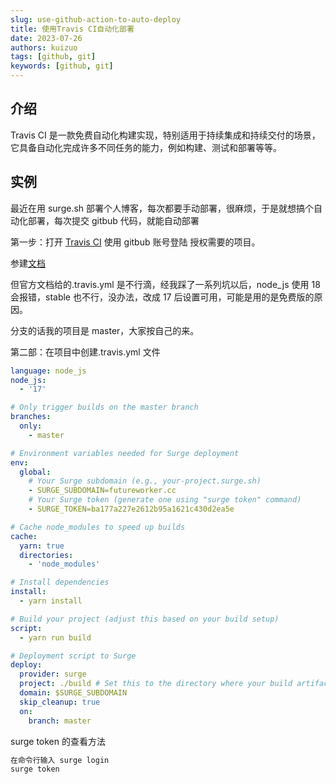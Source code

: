 ```yaml
---
slug: use-github-action-to-auto-deploy
title: 使用Travis CI自动化部署
date: 2023-07-26
authors: kuizuo
tags: [github, git]
keywords: [github, git]
---
```


## 介绍

Travis CI 是一款免费自动化构建实现，特别适用于持续集成和持续交付的场景，它具备自动化完成许多不同任务的能力，例如构建、测试和部署等等。

## 实例

最近在用 surge.sh 部署个人博客，每次都要手动部署，很麻烦，于是就想搞个自动化部署，每次提交 gitbub 代码，就能自动部署

第一步：打开 [Travis CI](https://app.travis-ci.com/signin) 使用 gitbub 账号登陆 授权需要的项目。

参建[文档](https://surge.sh/help/integrating-with-travis-ci)

但官方文档给的.travis.yml 是不行滴，经我踩了一系列坑以后，node_js 使用 18 会报错，stable 也不行，没办法，改成 17 后设置可用，可能是用的是免费版的原因。

分支的话我的项目是 master，大家按自己的来。

第二部：在项目中创建.travis.yml 文件

```yml
language: node_js
node_js:
  - '17'

# Only trigger builds on the master branch
branches:
  only:
    - master

# Environment variables needed for Surge deployment
env:
  global:
    # Your Surge subdomain (e.g., your-project.surge.sh)
    - SURGE_SUBDOMAIN=futureworker.cc
    # Your Surge token (generate one using "surge token" command)
    - SURGE_TOKEN=ba177a227e2612b95a1621c430d2ea5e

# Cache node_modules to speed up builds
cache:
  yarn: true
  directories:
    - 'node_modules'

# Install dependencies
install:
  - yarn install

# Build your project (adjust this based on your build setup)
script:
  - yarn run build

# Deployment script to Surge
deploy:
  provider: surge
  project: ./build # Set this to the directory where your build artifacts are stored
  domain: $SURGE_SUBDOMAIN
  skip_cleanup: true
  on:
    branch: master
```

surge token 的查看方法

```javascript
在命令行输入 surge login
surge token
```

